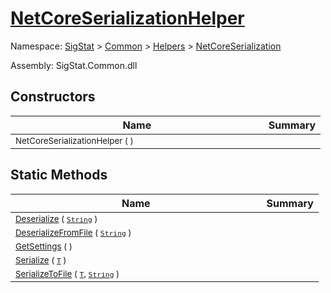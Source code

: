 # [NetCoreSerializationHelper](./NetCoreSerializationHelper.md)

Namespace: [SigStat]() > [Common](./../../README.md) > [Helpers](./../README.md) > [NetCoreSerialization](./README.md)

Assembly: SigStat.Common.dll


## Constructors

| Name | Summary | 
| --- | --- | 
| <sub>NetCoreSerializationHelper (  )</sub><img width=200/>| <sub></sub>| <br>


## Static Methods

| Name | Summary | 
| --- | --- | 
| <sub>[Deserialize](./Methods/NetCoreSerializationHelper-100664083.md) ( [`String`](https://docs.microsoft.com/en-us/dotnet/api/System.String) )</sub><img width=200/>| <sub></sub>| <br>
| <sub>[DeserializeFromFile](./Methods/NetCoreSerializationHelper-100664086.md) ( [`String`](https://docs.microsoft.com/en-us/dotnet/api/System.String) )</sub><img width=200/>| <sub></sub>| <br>
| <sub>[GetSettings](./Methods/NetCoreSerializationHelper-100664082.md) (  )</sub><img width=200/>| <sub></sub>| <br>
| <sub>[Serialize](./Methods/NetCoreSerializationHelper-100664084.md) ( [`T`](./NetCoreSerializationHelper.md) )</sub><img width=200/>| <sub></sub>| <br>
| <sub>[SerializeToFile](./Methods/NetCoreSerializationHelper-100664085.md) ( [`T`](./NetCoreSerializationHelper.md), [`String`](https://docs.microsoft.com/en-us/dotnet/api/System.String) )</sub><img width=200/>| <sub></sub>| <br>


